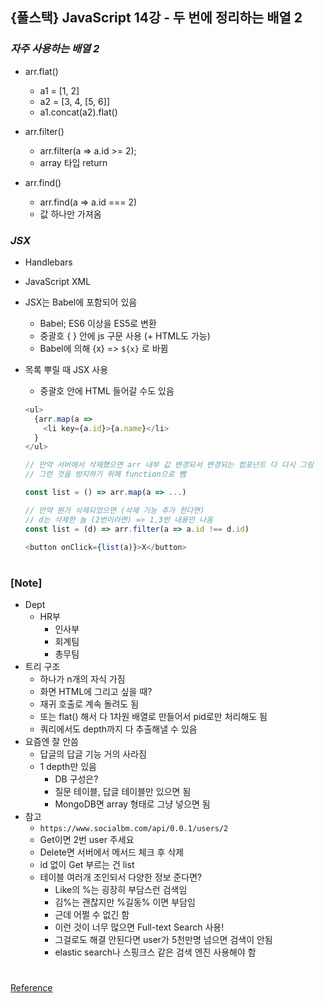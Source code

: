 ## {풀스택} JavaScript 14강 - 두 번에 정리하는 배열 2

### _자주 사용하는 배열 2_

- arr.flat()

  - a1 = [1, 2]
  - a2 = [3, 4, [5, 6]]
  - a1.concat(a2).flat()

- arr.filter()

  - arr.filter(a => a.id >= 2);
  - array 타입 return

- arr.find()
  - arr.find(a => a.id === 2)
  - 값 하나만 가져옴

### _JSX_

- Handlebars
- JavaScript XML
- JSX는 Babel에 포함되어 있음
  - Babel; ES6 이상을 ES5로 변환
  - 중괄호 { } 안에 js 구문 사용 (+ HTML도 가능)
  - Babel에 의해 {x} => `${x}` 로 바뀜
- 목록 뿌릴 때 JSX 사용

  - 중괄호 안에 HTML 들어갈 수도 있음

  ```js
  <ul>
    {arr.map(a =>
      <li key={a.id}>{a.name}</li>
    }
  </ul>

  // 만약 서버에서 삭제했으면 arr 내부 값 변경되서 변경되는 컴포넌트 다 다시 그림
  // 그런 것을 방지하기 위해 function으로 뺌

  const list = () => arr.map(a => ...)

  // 만약 뭔가 삭제되었으면 (삭제 기능 추가 한다면)
  // d는 삭제한 놈 (2번이라면) => 1,3번 내용만 나옴
  const list = (d) => arr.filter(a => a.id !== d.id)

  <button onClick={list(a)}>X</button>
  ```

#

### [Note]

- Dept
  - HR부
    - 인사부
    - 회계팀
    - 총무팀
- 트리 구조
  - 하나가 n개의 자식 가짐
  - 화면 HTML에 그리고 싶을 때?
  - 재귀 호출로 계속 돌려도 됨
  - 또는 flat() 해서 다 1차원 배열로 만들어서 pid로만 처리해도 됨
  - 쿼리에서도 depth까지 다 추출해낼 수 있음
- 요즘엔 잘 안씀
  - 답글의 답글 기능 거의 사라짐
  - 1 depth만 있음
    - DB 구성은?
    - 질문 테이블, 답글 테이블만 있으면 됨
    - MongoDB면 array 형태로 그냥 넣으면 됨
- 참고
  - `https://www.socialbm.com/api/0.0.1/users/2`
  - Get이면 2번 user 주세요
  - Delete면 서버에서 메서드 체크 후 삭제
  - id 없이 Get 부르는 건 list
  - 테이블 여러개 조인되서 다양한 정보 준다면?
    - Like의 %는 굉장히 부담스런 검색임
    - 김%는 괜찮지만 %길동% 이면 부담임
    - 근데 어쩔 수 없긴 함
    - 이런 것이 너무 많으면 Full-text Search 사용!
    - 그걸로도 해결 안된다면 user가 5천만명 넘으면 검색이 안됨
    - elastic search나 스핑크스 같은 검색 엔진 사용해야 함

#

[Reference](https://www.youtube.com/watch?v=mFQxilF5v4k)
